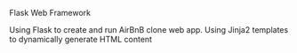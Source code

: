 Flask Web Framework

Using Flask to create and run AirBnB clone web app.
Using Jinja2 templates to dynamically generate HTML content
